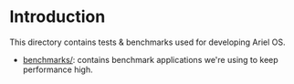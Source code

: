 # Introduction

This directory contains tests & benchmarks used for developing Ariel OS.

- [benchmarks/](./benchmarks): contains benchmark applications we're using to keep performance high.
